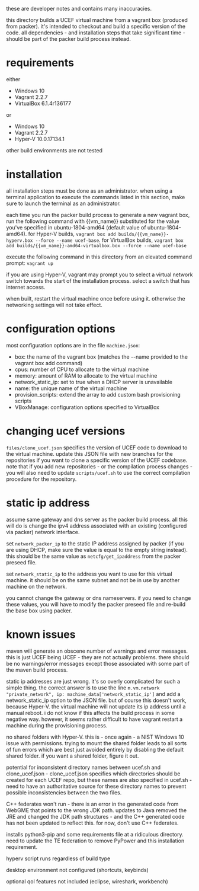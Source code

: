 these are developer notes and contains many inaccuracies.

this directory builds a UCEF virtual machine from a vagrant box (produced from packer). it's intended to checkout and build a specific version of the code. all dependencies - and installation steps that take significant time - should be part of the packer build process instead.

# requirements
either
- Windows 10
- Vagrant 2.2.7
- VirtualBox 6.1.4r136177

or
- Windows 10 
- Vagrant 2.2.7
- Hyper-V 10.0.17134.1

other build environments are not tested

# installation
all installation steps must be done as an administrator. when using a terminal application to execute the commands listed in this section, make sure to launch the terminal as an administrator.

each time you run the packer build process to generate a new vagrant box, run the following command with {{vm_name}} substituted for the value you've specified in ubuntu-1804-amd64 (default value of ubuntu-1804-amd64). for Hyper-V builds, `vagrant box add builds/{{vm_name}}-hyperv.box --force --name ucef-base`. for VirtualBox builds, `vagrant box add builds/{{vm_name}}-amd64-virtualbox.box --force --name ucef-base`

execute the following command in this directory from an elevated command prompt:
`vagrant up`

if you are using Hyper-V, vagrant may prompt you to select a virtual network switch towards the start of the installation process. select a switch that has internet access. 

when built, restart the virtual machine once before using it. otherwise the networking settings will not take effect.

# configuration options
most configuration options are in the file `machine.json`:

- box: the name of the vagrant box (matches the --name provided to the vagrant box add command)
- cpus: number of CPU to allocate to the virtual machine
- memory: amount of RAM to allocate to the virtual machine
- network_static_ip: set to true when a DHCP server is unavailable
- name: the unique name of the virtual machine
- provision_scripts: extend the array to add custom bash provisioning scripts
- VBoxManage: configuration options specified to VirtualBox

# changing ucef versions
`files/clone_ucef.json` specifies the version of UCEF code to download to the virtual machine. update this JSON file with new branches for the repositories if you want to clone a specific version of the UCEF codebase. note that if you add new repositories - or the compilation process changes - you will also need to update `scripts/ucef.sh` to use the correct compilation procedure for the repository.

# static ip address
assume same gateway and dns server as the packer build process. all this will do is change the ipv4 address associated with an existing (configured via packer) network interface.

set `network_packer_ip` to the static IP address assigned by packer (if you are using DHCP, make sure the value is equal to the empty string instead). this should be the same value as `netcfg/get_ipaddress` from the packer preseed file.

set `network_static_ip` to the address you want to use for this virtual machine. it should be on the same subnet and not be in use by another machine on the network.

you cannot change the gateway or dns nameservers. if you need to change these values, you will have to modify the packer preseed file and re-build the base box using packer.

# known issues
maven will generate an obscene number of warnings and error messages. this is just UCEF being UCEF - they are not actually problems. there should be no warnings/error messages except those associated with some part of the maven build process.

static ip addresses are just wrong. it's so overly complicated for such a simple thing. the correct answer is to use the line `m.vm.network "private_network", ip: machine_data['network_static_ip']` and add a network_static_ip option to the JSON file. but of course this doesn't work, because Hyper-V. the virtual machine will not update its ip address until a manual reboot. i do not know if this affects the build process in some negative way. however, it seems rather difficult to have vagrant restart a machine during the provisioning process.

no shared folders with Hyper-V. this is - once again - a NIST Windows 10 issue with permissions. trying to mount the shared folder leads to all sorts of fun errors which are best just avoided entirely by disabling the default shared folder. if you want a shared folder, figure it out.

potential for inconsistent directory names between ucef.sh and clone_ucef.json - clone_ucef.json specifies which directories should be created for each UCEF repo, but these names are also specified in ucef.sh - need to have an authoritative source for these directory names to prevent possible inconsistencies between the two files.

C++ federates won't run - there is an error in the generated code from WebGME that points to the wrong JDK path. updates to Java removed the JRE and changed the JDK path structures - and the C++ generated code has not been updated to reflect this. for now, don't use C++ federates.

installs python3-pip and some requirements file at a ridiculous directory. need to update the TE federation to remove PyPower and this installation requirement.

hyperv script runs regardless of build type

desktop environment not configured (shortcuts, keybinds)

optional qol features not included (eclipse, wireshark, workbench)

